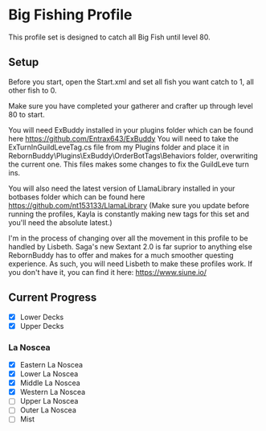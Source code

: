 # Big Fishing Profile

This profile set is designed to catch all Big Fish until level 80.

## Setup

Before you start, open the Start.xml and set all fish you want catch to 1, all other fish to 0.

Make sure you have completed your gatherer and crafter up through level 80 to start.

You will need ExBuddy installed in your plugins folder which can be found here https://github.com/Entrax643/ExBuddy
You will need to take the ExTurnInGuildLeveTag.cs file from my Plugins folder and place it in RebornBuddy\Plugins\ExBuddy\OrderBotTags\Behaviors folder, overwriting the current one. This files makes some changes to fix the GuildLeve turn ins.

You will also need the latest version of LlamaLibrary installed in your botbases folder which can be found here https://github.com/nt153133/LlamaLibrary
(Make sure you update before running the profiles, Kayla is constantly making new tags for this set and you'll need the absolute latest.)

I'm in the process of changing over all the movement in this profile to be handled by Lisbeth. Saga's new Sextant 2.0 is far suprior to anything else RebornBuddy has to offer and makes for a much smoother questing experience. As such, you will need Lisbeth to make these profiles work. If you don't have it, you can find it here: https://www.siune.io/


## Current Progress

- [x] Lower Decks
- [x] Upper Decks

### La Noscea
- [x] Eastern La Noscea
- [x] Lower La Noscea
- [x] Middle La Noscea
- [x] Western La Noscea
- [ ] Upper La Noscea
- [ ] Outer La Noscea
- [ ] Mist